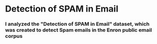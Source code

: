 # Detection of SPAM in Email
<h3> I analyzed the "Detection of SPAM in Email" dataset, which was created to detect Spam emails in the Enron public email corpus</h3>

